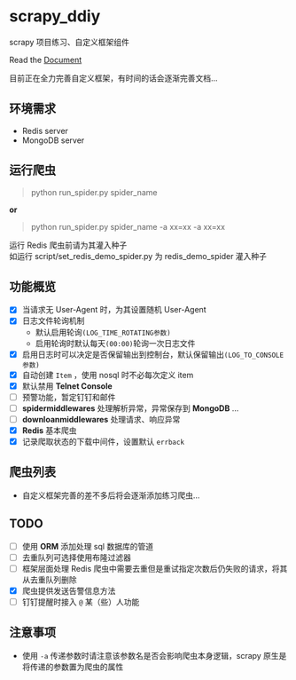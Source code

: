 # scrapy_ddiy
scrapy 项目练习、自定义框架组件  

Read the [Document](https://github.com/LZC6244/scrapy_ddiy/wiki)

目前正在全力完善自定义框架，有时间的话会逐渐完善文档...

## 环境需求
- Redis server
- MongoDB server

## 运行爬虫
> python run_spider.py spider_name
  
**or**

> python run_spider.py spider_name -a xx=xx -a xx=xx

运行 Redis 爬虫前请为其灌入种子  
如运行 script/set_redis_demo_spider.py 为 redis_demo_spider 灌入种子

## 功能概览
- [x] 当请求无 User-Agent 时，为其设置随机 User-Agent
- [x] 日志文件轮询机制
  - 默认启用轮询`(LOG_TIME_ROTATING参数)`
  - 启用轮询时默认每天`(00:00)`轮询一次日志文件
- [x] 启用日志时可以决定是否保留输出到控制台，默认保留输出`(LOG_TO_CONSOLE参数)`
- [x] 自动创建 `Item` ，使用 nosql 时不必每次定义 item
- [x] 默认禁用 **Telnet Console**
- [ ] 预警功能，暂定钉钉和邮件
- [ ] **spidermiddlewares** 处理解析异常，异常保存到 **MongoDB** ...
- [ ] **downloanmiddlewares** 处理请求、响应异常
- [x] **Redis** 基本爬虫
- [x] 记录爬取状态的下载中间件，设置默认 `errback`

## 爬虫列表
- 自定义框架完善的差不多后将会逐渐添加练习爬虫...

## TODO
- [ ] 使用 **ORM** 添加处理 sql 数据库的管道
- [ ] 去重队列可选择使用布隆过滤器
- [ ] 框架层面处理 Redis 爬虫中需要去重但是重试指定次数后仍失败的请求，将其从去重队列删除
- [x] 爬虫提供发送告警信息方法
- [ ] 钉钉提醒时接入 `@` 某（些）人功能

## 注意事项
- 使用 `-a` 传递参数时请注意该参数名是否会影响爬虫本身逻辑，scrapy 原生是将传递的参数置为爬虫的属性